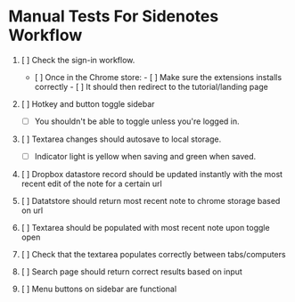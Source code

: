 # Manual Tests For Sidenotes Workflow

1. [ ] Check the sign-in workflow. 
    -    [ ] Once in the Chrome store:
        -    [ ] Make sure the extensions installs correctly
        -    [ ] It should then redirect to the tutorial/landing page

2. [ ] Hotkey and button toggle sidebar
    - [ ] You shouldn't be able to toggle unless you're logged in.

3. [ ] Textarea changes should autosave to local storage.
    - [ ] Indicator light is yellow when saving and green when saved.  
4. [ ] Dropbox datastore record should be updated instantly with the most recent edit of the note for a certain url
5. [ ] Datatstore should return most recent note to chrome storage based on url
6. [ ] Textarea should be populated with most recent note upon toggle open
7. [ ] Check that the textarea populates correctly between tabs/computers
8. [ ] Search page should return correct results based on input 
9. [ ] Menu buttons on sidebar are functional